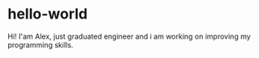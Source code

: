 # hello-world

Hi! I'am Alex, just graduated engineer and i am working on improving my programming skills. 
